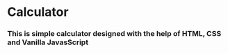 # Calculator
### This is simple calculator designed with the help of HTML, CSS and Vanilla JavasScript
